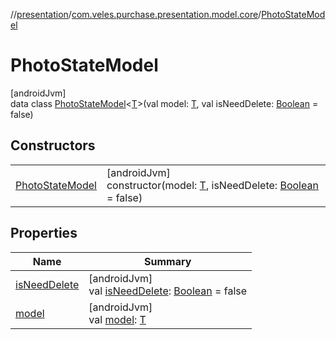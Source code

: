 //[presentation](../../../index.md)/[com.veles.purchase.presentation.model.core](../index.md)/[PhotoStateModel](index.md)

# PhotoStateModel

[androidJvm]\
data class [PhotoStateModel](index.md)&lt;[T](index.md)&gt;(val model: [T](index.md), val isNeedDelete: [Boolean](https://kotlinlang.org/api/latest/jvm/stdlib/kotlin/-boolean/index.html) = false)

## Constructors

| | |
|---|---|
| [PhotoStateModel](-photo-state-model.md) | [androidJvm]<br>constructor(model: [T](index.md), isNeedDelete: [Boolean](https://kotlinlang.org/api/latest/jvm/stdlib/kotlin/-boolean/index.html) = false) |

## Properties

| Name | Summary |
|---|---|
| [isNeedDelete](is-need-delete.md) | [androidJvm]<br>val [isNeedDelete](is-need-delete.md): [Boolean](https://kotlinlang.org/api/latest/jvm/stdlib/kotlin/-boolean/index.html) = false |
| [model](model.md) | [androidJvm]<br>val [model](model.md): [T](index.md) |
